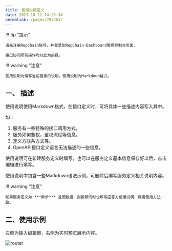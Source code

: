 ```yaml
---
title: 使用说明定义
date: 2021-10-22 14:23:34
permalink: /pages/793d63/
---
```


!!! tip "提示"
 
    请先注册RepChain账号，并登录到RepChain-Dashboard管理控制台页面。

    接口协同所有操作均以此为前提。



!!! warning "注意"

    使用说明为编写当前服务的说明，使用说明为Markdown格式。



## 一、 描述

使用说明使用Markdown格式，在接口定义时，可将具体一些描述内容写入其中。

如：

1. 服务有一些特殊的接口调用方式。
2. 服务如何鉴权，鉴权流程等信息。
3. 定义方联系方式等。
4. OpenAPI接口定义语言无法描述的一些信息。

使用说明可在新建服务定义时填写，也可以在服务定义基本信息保存好以后，点击编辑进行填写。

使用说明中包含一些Markdown语法示例，可删除后编写服务定义相关说明内容。

!!! warning "注意"

    如果服务定义为 ***异步*** 返回数据，则推荐同时也填写应答方使用说明，两者使用方法一致。



## 二、使用示例

左侧为输入编辑器，右侧为实时预览展示内容。

![router](../../img/htu.gif)

